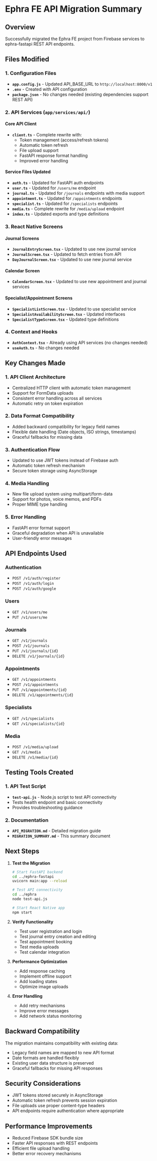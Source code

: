 # Ephra FE API Migration Summary

## Overview
Successfully migrated the Ephra FE project from Firebase services to ephra-fastapi REST API endpoints.

## Files Modified

### 1. Configuration Files
- **`app.config.js`** - Updated API_BASE_URL to `http://localhost:8000/v1`
- **`.env`** - Created with API configuration
- **`package.json`** - No changes needed (existing dependencies support REST API)

### 2. API Services (`app/services/api/`)

#### Core API Client
- **`client.ts`** - Complete rewrite with:
  - Token management (access/refresh tokens)
  - Automatic token refresh
  - File upload support
  - FastAPI response format handling
  - Improved error handling

#### Service Files Updated
- **`auth.ts`** - Updated for FastAPI auth endpoints
- **`user.ts`** - Updated for `/users/me` endpoint
- **`journal.ts`** - Updated for `/journals` endpoints with media support
- **`appointment.ts`** - Updated for `/appointments` endpoints
- **`specialist.ts`** - Updated for `/specialists` endpoints
- **`media.ts`** - Complete rewrite for `/media/upload` endpoint
- **`index.ts`** - Updated exports and type definitions

### 3. React Native Screens

#### Journal Screens
- **`JournalEntryScreen.tsx`** - Updated to use new journal service
- **`JournalScreen.tsx`** - Updated to fetch entries from API
- **`DayJournalScreen.tsx`** - Updated to use new journal service

#### Calendar Screen
- **`CalendarScreen.tsx`** - Updated to use new appointment and journal services

#### Specialist/Appointment Screens
- **`SpecialistListScreen.tsx`** - Updated to use specialist service
- **`SpecialistAvailabilityScreen.tsx`** - Updated interfaces
- **`SpecialistTypeScreen.tsx`** - Updated type definitions

### 4. Context and Hooks
- **`AuthContext.tsx`** - Already using API services (no changes needed)
- **`useAuth.ts`** - No changes needed

## Key Changes Made

### 1. API Client Architecture
- Centralized HTTP client with automatic token management
- Support for FormData uploads
- Consistent error handling across all services
- Automatic retry on token expiration

### 2. Data Format Compatibility
- Added backward compatibility for legacy field names
- Flexible date handling (Date objects, ISO strings, timestamps)
- Graceful fallbacks for missing data

### 3. Authentication Flow
- Updated to use JWT tokens instead of Firebase auth
- Automatic token refresh mechanism
- Secure token storage using AsyncStorage

### 4. Media Handling
- New file upload system using multipart/form-data
- Support for photos, voice memos, and PDFs
- Proper MIME type handling

### 5. Error Handling
- FastAPI error format support
- Graceful degradation when API is unavailable
- User-friendly error messages

## API Endpoints Used

### Authentication
- `POST /v1/auth/register`
- `POST /v1/auth/login`
- `POST /v1/auth/google`

### Users
- `GET /v1/users/me`
- `PUT /v1/users/me`

### Journals
- `GET /v1/journals`
- `POST /v1/journals`
- `PUT /v1/journals/{id}`
- `DELETE /v1/journals/{id}`

### Appointments
- `GET /v1/appointments`
- `POST /v1/appointments`
- `PUT /v1/appointments/{id}`
- `DELETE /v1/appointments/{id}`

### Specialists
- `GET /v1/specialists`
- `GET /v1/specialists/{id}`

### Media
- `POST /v1/media/upload`
- `GET /v1/media`
- `DELETE /v1/media/{id}`

## Testing Tools Created

### 1. API Test Script
- **`test-api.js`** - Node.js script to test API connectivity
- Tests health endpoint and basic connectivity
- Provides troubleshooting guidance

### 2. Documentation
- **`API_MIGRATION.md`** - Detailed migration guide
- **`MIGRATION_SUMMARY.md`** - This summary document

## Next Steps

1. **Test the Migration**
   ```bash
   # Start FastAPI backend
   cd ../ephra-fastapi
   uvicorn main:app --reload
   
   # Test API connectivity
   cd ../ephra
   node test-api.js
   
   # Start React Native app
   npm start
   ```

2. **Verify Functionality**
   - Test user registration and login
   - Test journal entry creation and editing
   - Test appointment booking
   - Test media uploads
   - Test calendar integration

3. **Performance Optimization**
   - Add response caching
   - Implement offline support
   - Add loading states
   - Optimize image uploads

4. **Error Handling**
   - Add retry mechanisms
   - Improve error messages
   - Add network status monitoring

## Backward Compatibility

The migration maintains compatibility with existing data:
- Legacy field names are mapped to new API format
- Date formats are handled flexibly
- Existing user data structure is preserved
- Graceful fallbacks for missing API responses

## Security Considerations

- JWT tokens stored securely in AsyncStorage
- Automatic token refresh prevents session expiration
- File uploads use proper content-type headers
- API endpoints require authentication where appropriate

## Performance Improvements

- Reduced Firebase SDK bundle size
- Faster API responses with REST endpoints
- Efficient file upload handling
- Better error recovery mechanisms
